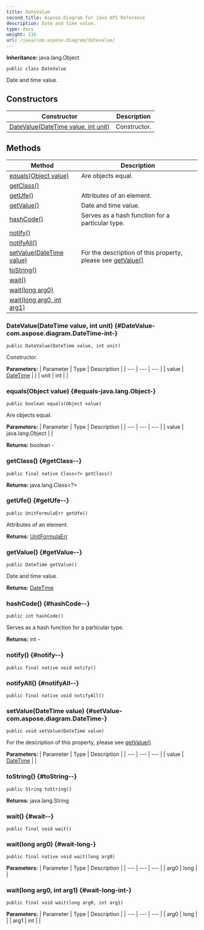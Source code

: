 ```yaml
---
title: DateValue
second_title: Aspose.Diagram for Java API Reference
description: Date and time value.
type: docs
weight: 116
url: /java/com.aspose.diagram/datevalue/
---
```


**Inheritance:**
java.lang.Object
```
public class DateValue
```

Date and time value.
## Constructors

| Constructor | Description |
| --- | --- |
| [DateValue(DateTime value, int unit)](#DateValue-com.aspose.diagram.DateTime-int-) | Constructor. |
## Methods

| Method | Description |
| --- | --- |
| [equals(Object value)](#equals-java.lang.Object-) | Are objects equal. |
| [getClass()](#getClass--) |  |
| [getUfe()](#getUfe--) | Attributes of an element. |
| [getValue()](#getValue--) | Date and time value. |
| [hashCode()](#hashCode--) | Serves as a hash function for a particular type. |
| [notify()](#notify--) |  |
| [notifyAll()](#notifyAll--) |  |
| [setValue(DateTime value)](#setValue-com.aspose.diagram.DateTime-) | For the description of this property, please see [getValue()](../../com.aspose.diagram/datevalue\#getValue--) |
| [toString()](#toString--) |  |
| [wait()](#wait--) |  |
| [wait(long arg0)](#wait-long-) |  |
| [wait(long arg0, int arg1)](#wait-long-int-) |  |
### DateValue(DateTime value, int unit) {#DateValue-com.aspose.diagram.DateTime-int-}
```
public DateValue(DateTime value, int unit)
```


Constructor.

**Parameters:**
| Parameter | Type | Description |
| --- | --- | --- |
| value | [DateTime](../../com.aspose.diagram/datetime) |  |
| unit | int |  |

### equals(Object value) {#equals-java.lang.Object-}
```
public boolean equals(Object value)
```


Are objects equal.

**Parameters:**
| Parameter | Type | Description |
| --- | --- | --- |
| value | java.lang.Object |  |

**Returns:**
boolean - 
### getClass() {#getClass--}
```
public final native Class<?> getClass()
```




**Returns:**
java.lang.Class<?>
### getUfe() {#getUfe--}
```
public UnitFormulaErr getUfe()
```


Attributes of an element.

**Returns:**
[UnitFormulaErr](../../com.aspose.diagram/unitformulaerr)
### getValue() {#getValue--}
```
public DateTime getValue()
```


Date and time value.

**Returns:**
[DateTime](../../com.aspose.diagram/datetime)
### hashCode() {#hashCode--}
```
public int hashCode()
```


Serves as a hash function for a particular type.

**Returns:**
int - 
### notify() {#notify--}
```
public final native void notify()
```




### notifyAll() {#notifyAll--}
```
public final native void notifyAll()
```




### setValue(DateTime value) {#setValue-com.aspose.diagram.DateTime-}
```
public void setValue(DateTime value)
```


For the description of this property, please see [getValue()](../../com.aspose.diagram/datevalue\#getValue--)

**Parameters:**
| Parameter | Type | Description |
| --- | --- | --- |
| value | [DateTime](../../com.aspose.diagram/datetime) |  |

### toString() {#toString--}
```
public String toString()
```




**Returns:**
java.lang.String
### wait() {#wait--}
```
public final void wait()
```




### wait(long arg0) {#wait-long-}
```
public final native void wait(long arg0)
```




**Parameters:**
| Parameter | Type | Description |
| --- | --- | --- |
| arg0 | long |  |

### wait(long arg0, int arg1) {#wait-long-int-}
```
public final void wait(long arg0, int arg1)
```




**Parameters:**
| Parameter | Type | Description |
| --- | --- | --- |
| arg0 | long |  |
| arg1 | int |  |

